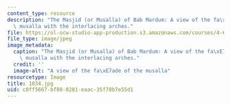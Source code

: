 ```yaml
---
content_type: resource
description: "The Masjid (or Musalla) of Bab Mardum: A view of the fa\xE7ade of the\
  \ musalla with the interlacing arches."
file: https://ol-ocw-studio-app-production.s3.amazonaws.com/courses/4-614-religious-architecture-and-islamic-cultures-fall-2002/c0ff5667bf888281eaac35f78b7e55d1_1034.jpg
file_type: image/jpeg
image_metadata:
  caption: "The Masjid (or Musalla) of Bab Mardum: A view of the fa\xE7ade of the\
    \ musalla with the interlacing arches."
  credit: ''
  image-alt: "A view of the fa\xE7ade of the musalla"
resourcetype: Image
title: 1034.jpg
uid: c0ff5667-bf88-8281-eaac-35f78b7e55d1
---
```

